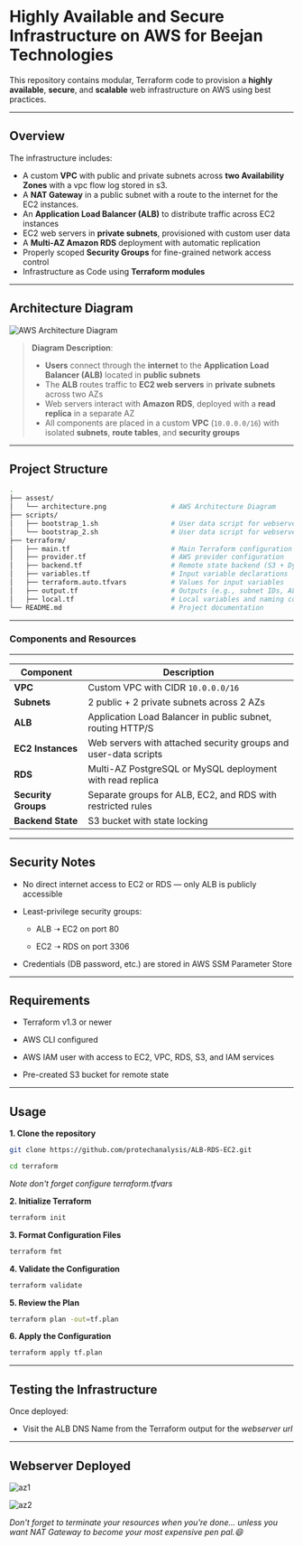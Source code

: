 # Highly Available and Secure Infrastructure on AWS for Beejan Technologies

This repository contains modular, Terraform code to provision a **highly available**, **secure**, and **scalable** web infrastructure on AWS using best practices.

---
Overview
---

The infrastructure includes:

- A custom **VPC** with public and private subnets across **two Availability Zones** with a vpc flow log stored in s3.
- A **NAT Gateway** in a public subnet with a route to the internet for the EC2 instances.
- An **Application Load Balancer (ALB)** to distribute traffic across EC2 instances
- EC2 web servers in **private subnets**, provisioned with custom user data
- A **Multi-AZ Amazon RDS** deployment with automatic replication
- Properly scoped **Security Groups** for fine-grained network access control
- Infrastructure as Code using **Terraform modules**

---

## Architecture Diagram

![AWS Architecture Diagram](./assest/architecture_flow.png)

> **Diagram Description**:
> - **Users** connect through the **internet** to the **Application Load Balancer (ALB)** located in **public subnets**
> - The **ALB** routes traffic to **EC2 web servers** in **private subnets** across two AZs
> - Web servers interact with **Amazon RDS**, deployed with a **read replica** in a separate AZ
> - All components are placed in a custom **VPC** (`10.0.0.0/16`) with isolated **subnets**, **route tables**, and **security groups**

---

## Project Structure

```bash
.
├── assest/
│   └── architecture.png                # AWS Architecture Diagram
├── scripts/
│   ├── bootstrap_1.sh                  # User data script for webserver 1
│   └── bootstrap_2.sh                  # User data script for webserver 2
├── terraform/
│   ├── main.tf                         # Main Terraform configuration
│   ├── provider.tf                     # AWS provider configuration
│   ├── backend.tf                      # Remote state backend (S3 + DynamoDB)
│   ├── variables.tf                    # Input variable declarations
│   ├── terraform.auto.tfvars           # Values for input variables
│   ├── output.tf                       # Outputs (e.g., subnet IDs, ALB DNS)
│   ├── local.tf                        # Local variables and naming conventions
└── README.md                           # Project documentation
```
----
### Components and Resources
----

| Component           | Description                                                     |
| ------------------- | --------------------------------------------------------------- |
| **VPC**             | Custom VPC with CIDR `10.0.0.0/16`                              |
| **Subnets**         | 2 public + 2 private subnets across 2 AZs                       |
| **ALB**             | Application Load Balancer in public subnet, routing HTTP/S      |
| **EC2 Instances**   | Web servers with attached security groups and user-data scripts |
| **RDS**             | Multi-AZ PostgreSQL or MySQL deployment with read replica       |
| **Security Groups** | Separate groups for ALB, EC2, and RDS with restricted rules     |
| **Backend State**    | S3 bucket with state locking                     |

----
Security Notes
---
- No direct internet access to EC2 or RDS — only ALB is publicly accessible

- Least-privilege security groups:

    - ALB ➝ EC2 on port 80

    - EC2 ➝ RDS on port 3306

- Credentials (DB password, etc.) are stored in AWS SSM Parameter Store

---
Requirements
--
- Terraform v1.3 or newer

- AWS CLI configured

- AWS IAM user with access to EC2, VPC, RDS, S3, and IAM services

- Pre-created S3 bucket for remote state

---
Usage
---

**1. Clone the repository**
```bash
git clone https://github.com/protechanalysis/ALB-RDS-EC2.git

cd terraform
```
*Note don't forget configure *terraform.tfvars**

**2. Initialize Terraform**
```bash
terraform init
```
**3. Format Configuration Files**
```bash
terraform fmt
```
**4. Validate the Configuration**
```bash
terraform validate
```
**5. Review the Plan**
```bash
terraform plan -out=tf.plan
```
**6. Apply the Configuration**
```bash
terraform apply tf.plan
```
---
Testing the Infrastructure
---
Once deployed:
- Visit the ALB DNS Name from the Terraform output for the *webserver url*

---
Webserver Deployed
---
![az1](./assest/webserver_instance1.png)

![az2](./assest/webserver_instance2.png)



*Don't forget to terminate your resources when you're done... unless you want NAT Gateway to become your most expensive pen pal.😄*